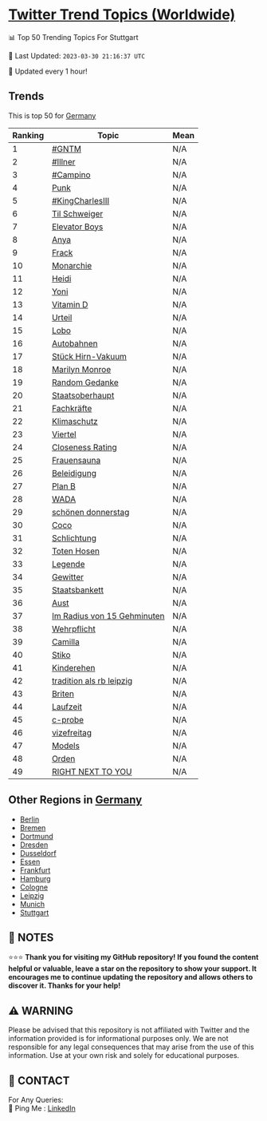 [Twitter Trend Topics (Worldwide)](https://github.com/ErcinDedeoglu/Twitter-Trend-Topics)
==========


📊 Top 50 Trending Topics For Stuttgart

📆 Last Updated: `2023-03-30 21:16:37 UTC`

🔧 Updated every 1 hour!


## Trends

This is top 50 for [Germany](</Germany>)

| Ranking | Topic | Mean |
| ------- | ------------ | ------------ |
| 1 | [#GNTM](http://twitter.com/search?q=%23GNTM) | N/A |
| 2 | [#Illner](http://twitter.com/search?q=%23Illner) | N/A |
| 3 | [#Campino](http://twitter.com/search?q=%23Campino) | N/A |
| 4 | [Punk](http://twitter.com/search?q=Punk) | N/A |
| 5 | [#KingCharlesIII](http://twitter.com/search?q=%23KingCharlesIII) | N/A |
| 6 | [Til Schweiger](http://twitter.com/search?q=Til+Schweiger) | N/A |
| 7 | [Elevator Boys](http://twitter.com/search?q=Elevator+Boys) | N/A |
| 8 | [Anya](http://twitter.com/search?q=Anya) | N/A |
| 9 | [Frack](http://twitter.com/search?q=Frack) | N/A |
| 10 | [Monarchie](http://twitter.com/search?q=Monarchie) | N/A |
| 11 | [Heidi](http://twitter.com/search?q=Heidi) | N/A |
| 12 | [Yoni](http://twitter.com/search?q=Yoni) | N/A |
| 13 | [Vitamin D](http://twitter.com/search?q=Vitamin+D) | N/A |
| 14 | [Urteil](http://twitter.com/search?q=Urteil) | N/A |
| 15 | [Lobo](http://twitter.com/search?q=Lobo) | N/A |
| 16 | [Autobahnen](http://twitter.com/search?q=Autobahnen) | N/A |
| 17 | [Stück Hirn-Vakuum](http://twitter.com/search?q=St%c3%bcck+Hirn-Vakuum) | N/A |
| 18 | [Marilyn Monroe](http://twitter.com/search?q=Marilyn+Monroe) | N/A |
| 19 | [Random Gedanke](http://twitter.com/search?q=Random+Gedanke) | N/A |
| 20 | [Staatsoberhaupt](http://twitter.com/search?q=Staatsoberhaupt) | N/A |
| 21 | [Fachkräfte](http://twitter.com/search?q=Fachkr%c3%a4fte) | N/A |
| 22 | [Klimaschutz](http://twitter.com/search?q=Klimaschutz) | N/A |
| 23 | [Viertel](http://twitter.com/search?q=Viertel) | N/A |
| 24 | [Closeness Rating](http://twitter.com/search?q=Closeness+Rating) | N/A |
| 25 | [Frauensauna](http://twitter.com/search?q=Frauensauna) | N/A |
| 26 | [Beleidigung](http://twitter.com/search?q=Beleidigung) | N/A |
| 27 | [Plan B](http://twitter.com/search?q=Plan+B) | N/A |
| 28 | [WADA](http://twitter.com/search?q=WADA) | N/A |
| 29 | [schönen donnerstag](http://twitter.com/search?q=sch%c3%b6nen+donnerstag) | N/A |
| 30 | [Coco](http://twitter.com/search?q=Coco) | N/A |
| 31 | [Schlichtung](http://twitter.com/search?q=Schlichtung) | N/A |
| 32 | [Toten Hosen](http://twitter.com/search?q=Toten+Hosen) | N/A |
| 33 | [Legende](http://twitter.com/search?q=Legende) | N/A |
| 34 | [Gewitter](http://twitter.com/search?q=Gewitter) | N/A |
| 35 | [Staatsbankett](http://twitter.com/search?q=Staatsbankett) | N/A |
| 36 | [Aust](http://twitter.com/search?q=Aust) | N/A |
| 37 | [Im Radius von 15 Gehminuten](http://twitter.com/search?q=Im+Radius+von+15+Gehminuten) | N/A |
| 38 | [Wehrpflicht](http://twitter.com/search?q=Wehrpflicht) | N/A |
| 39 | [Camilla](http://twitter.com/search?q=Camilla) | N/A |
| 40 | [Stiko](http://twitter.com/search?q=Stiko) | N/A |
| 41 | [Kinderehen](http://twitter.com/search?q=Kinderehen) | N/A |
| 42 | [tradition als rb leipzig](http://twitter.com/search?q=tradition+als+rb+leipzig) | N/A |
| 43 | [Briten](http://twitter.com/search?q=Briten) | N/A |
| 44 | [Laufzeit](http://twitter.com/search?q=Laufzeit) | N/A |
| 45 | [c-probe](http://twitter.com/search?q=c-probe) | N/A |
| 46 | [vizefreitag](http://twitter.com/search?q=vizefreitag) | N/A |
| 47 | [Models](http://twitter.com/search?q=Models) | N/A |
| 48 | [Orden](http://twitter.com/search?q=Orden) | N/A |
| 49 | [RIGHT NEXT TO YOU](http://twitter.com/search?q=RIGHT+NEXT+TO+YOU) | N/A |



## Other Regions in [Germany](</Germany>)

* [Berlin](</Germany/Berlin.md>)
* [Bremen](</Germany/Bremen.md>)
* [Dortmund](</Germany/Dortmund.md>)
* [Dresden](</Germany/Dresden.md>)
* [Dusseldorf](</Germany/Dusseldorf.md>)
* [Essen](</Germany/Essen.md>)
* [Frankfurt](</Germany/Frankfurt.md>)
* [Hamburg](</Germany/Hamburg.md>)
* [Cologne](</Germany/Cologne.md>)
* [Leipzig](</Germany/Leipzig.md>)
* [Munich](</Germany/Munich.md>)
* [Stuttgart](</Germany/Stuttgart.md>)



## 📝 NOTES

⭐⭐⭐ **Thank you for visiting my GitHub repository! If you found the content helpful or valuable, leave a star on the repository to show your support. It encourages me to continue updating the repository and allows others to discover it. Thanks for your help!**


## ⚠️ WARNING

Please be advised that this repository is not affiliated with Twitter and the information provided is for informational purposes only. We are not responsible for any legal consequences that may arise from the use of this information. Use at your own risk and solely for educational purposes.


## 📨 CONTACT

 For Any Queries:  
            🏓 Ping Me : [LinkedIn](https://www.linkedin.com/in/ercindedeoglu/)
